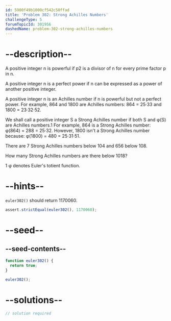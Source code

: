 ```yaml
---
id: 5900f49b1000cf542c50ffad
title: 'Problem 302: Strong Achilles Numbers'
challengeType: 5
forumTopicId: 301956
dashedName: problem-302-strong-achilles-numbers
---
```


# --description--

A positive integer n is powerful if p2 is a divisor of n for every prime factor p in n.

A positive integer n is a perfect power if n can be expressed as a power of another positive integer.

A positive integer n is an Achilles number if n is powerful but not a perfect power. For example, 864 and 1800 are Achilles numbers: 864 = 25·33 and 1800 = 23·32·52.

We shall call a positive integer S a Strong Achilles number if both S and φ(S) are Achilles numbers.1 For example, 864 is a Strong Achilles number: φ(864) = 288 = 25·32. However, 1800 isn't a Strong Achilles number because: φ(1800) = 480 = 25·31·51.

There are 7 Strong Achilles numbers below 104 and 656 below 108.

How many Strong Achilles numbers are there below 1018?

1 φ denotes Euler's totient function.

# --hints--

`euler302()` should return 1170060.

```js
assert.strictEqual(euler302(), 1170060);
```

# --seed--

## --seed-contents--

```js
function euler302() {
  return true;
}

euler302();
```

# --solutions--

```js
// solution required
```
